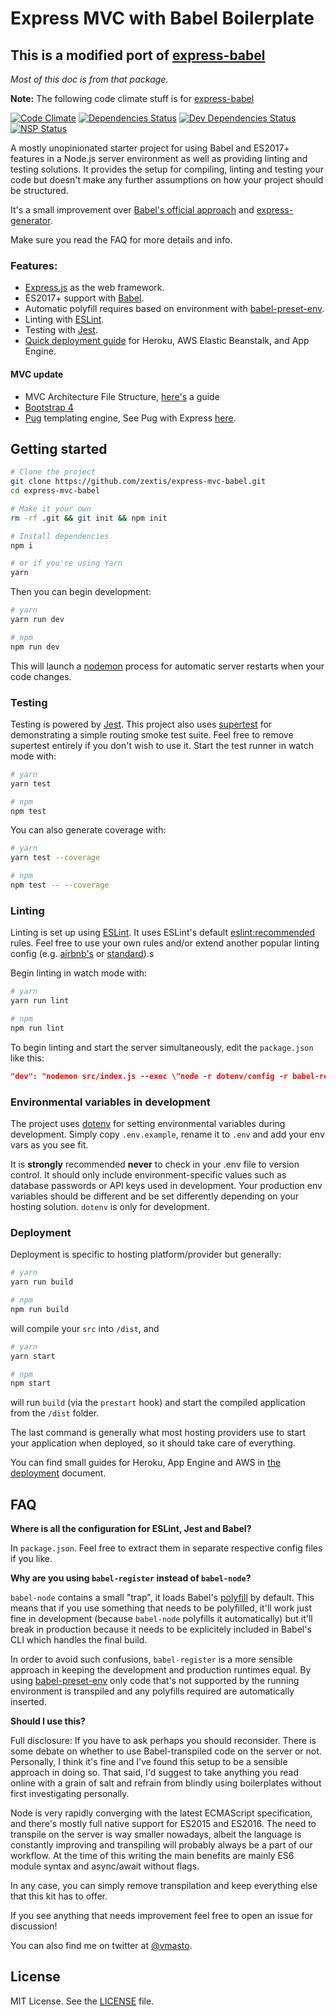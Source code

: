 # Express MVC with Babel Boilerplate

## This is a modified port of [express-babel](https://github.com/vmasto/express-babel)

*Most of this doc is from that package.*

**Note:** The following code climate stuff is for [express-babel](https://github.com/vmasto/express-babel)

[![Code Climate](https://codeclimate.com/github/vmasto/express-babel/badges/gpa.svg)](https://codeclimate.com/github/vmasto/express-babel)
[![Dependencies Status](https://david-dm.org/vmasto/express-babel/status.svg)](https://david-dm.org/vmasto/express-babel)
[![Dev Dependencies Status](https://david-dm.org/vmasto/express-babel/dev-status.svg)](https://david-dm.org/vmasto/express-babel)
[![NSP Status](https://nodesecurity.io/orgs/vmasto/projects/d8089487-4f0e-4f69-abb1-938c6de1e6a7/badge)](https://nodesecurity.io/orgs/vmasto/projects/d8089487-4f0e-4f69-abb1-938c6de1e6a7)

A mostly unopinionated starter project for using Babel and ES2017+ features in a Node.js server environment as well as providing linting and testing solutions. It provides the setup for compiling, linting and testing your code but doesn't make any further assumptions on how your project should be structured.

It's a small improvement over [Babel's official approach](https://github.com/babel/example-node-server) and [express-generator](https://expressjs.com/en/starter/generator.html).

Make sure you read the FAQ for more details and info.

### Features:

- [Express.js](https://expressjs.com/) as the web framework.
- ES2017+ support with [Babel](https://babeljs.io/).
- Automatic polyfill requires based on environment with [babel-preset-env](https://github.com/babel/babel-preset-env).
- Linting with [ESLint](http://eslint.org/).
- Testing with [Jest](https://facebook.github.io/jest/).
- [Quick deployment guide](DEPLOYMENT.md) for Heroku, AWS Elastic Beanstalk, and App Engine.

#### MVC update

- MVC Architecture File Structure, [here's](MVC.md) a guide
- [Bootstrap 4](https://getbootstrap.com/)
- [Pug](https://pugjs.org/api/getting-started.html) templating engine, See Pug with Express [here](https://expressjs.com/en/guide/using-template-engines.html).

## Getting started

```sh
# Clone the project
git clone https://github.com/zextis/express-mvc-babel.git
cd express-mvc-babel

# Make it your own
rm -rf .git && git init && npm init

# Install dependencies
npm i

# or if you're using Yarn
yarn
```

Then you can begin development:

```sh
# yarn
yarn run dev

# npm
npm run dev
```

This will launch a [nodemon](https://nodemon.io/) process for automatic server restarts when your code changes.

### Testing

Testing is powered by [Jest](https://facebook.github.io/jest/). This project also uses [supertest](https://github.com/visionmedia/supertest) for demonstrating a simple routing smoke test suite. Feel free to remove supertest entirely if you don't wish to use it.
Start the test runner in watch mode with:

```sh
# yarn
yarn test

# npm
npm test
```

You can also generate coverage with:

```sh
# yarn
yarn test --coverage

# npm
npm test -- --coverage
```

### Linting

Linting is set up using [ESLint](http://eslint.org/). It uses ESLint's default [eslint:recommended](https://github.com/eslint/eslint/blob/master/conf/eslint.json) rules. Feel free to use your own rules and/or extend another popular linting config (e.g. [airbnb's](https://www.npmjs.com/package/eslint-config-airbnb) or [standard](https://github.com/feross/eslint-config-standard)).s

Begin linting in watch mode with:

```sh
# yarn
yarn run lint

# npm
npm run lint
```

To begin linting and start the server simultaneously, edit the `package.json` like this:

```json
"dev": "nodemon src/index.js --exec \"node -r dotenv/config -r babel-register\" | npm run lint"
```

### Environmental variables in development

The project uses [dotenv](https://www.npmjs.com/package/dotenv) for setting environmental variables during development. Simply copy `.env.example`, rename it to `.env` and add your env vars as you see fit.

It is **strongly** recommended **never** to check in your .env file to version control. It should only include environment-specific values such as database passwords or API keys used in development. Your production env variables should be different and be set differently depending on your hosting solution. `dotenv` is only for development.

### Deployment

Deployment is specific to hosting platform/provider but generally:

```sh
# yarn
yarn run build

# npm
npm run build
```

will compile your `src` into `/dist`, and

```sh
# yarn
yarn start

# npm
npm start
```

will run `build` (via the `prestart` hook) and start the compiled application from the `/dist` folder.

The last command is generally what most hosting providers use to start your application when deployed, so it should take care of everything.

You can find small guides for Heroku, App Engine and AWS in [the deployment](DEPLOYMENT.md) document.

## FAQ

**Where is all the configuration for ESLint, Jest and Babel?**

In `package.json`. Feel free to extract them in separate respective config files if you like.

**Why are you using `babel-register` instead of `babel-node`?**

`babel-node` contains a small "trap", it loads Babel's [polyfill](https://babeljs.io/docs/usage/polyfill/) by default. This means that if you use something that needs to be polyfilled, it'll work just fine in development (because `babel-node` polyfills it automatically) but it'll break in production because it needs to be explicitely included in Babel's CLI which handles the final build.

In order to avoid such confusions, `babel-register` is a more sensible approach in keeping the development and production runtimes equal. By using [babel-preset-env](https://github.com/babel/babel-preset-env) only code that's not supported by the running environment is transpiled and any polyfills required are automatically inserted.

**Should I use this?**

Full disclosure: If you have to ask perhaps you should reconsider. There is some debate on whether to use Babel-transpiled code on the server or not. Personally, I think it's fine and I've found this setup to be a sensible approach in doing so. That said, I'd suggest to take anything you read online with a grain of salt and refrain from blindly using boilerplates without first investigating personally.

Node is very rapidly converging with the latest ECMAScript specification, and there's mostly full native support for ES2015 and ES2016. The need to transpile on the server is way smaller nowadays, albeit the language is constantly improving and transpiling will probably always be a part of our workflow. At the time of this writing the main benefits are mainly ES6 module syntax and async/await without flags.

In any case, you can simply remove transpilation and keep everything else that this kit has to offer.

If you see anything that needs improvement feel free to open an issue for discussion!

You can also find me on twitter at [@vmasto](https://twitter.com/vmasto).

## License

MIT License. See the [LICENSE](LICENSE) file.

